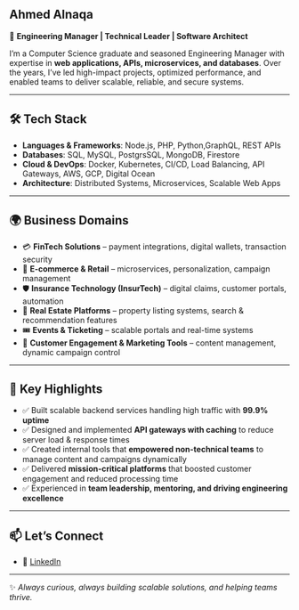 ## Ahmed Alnaqa

🚀 **Engineering Manager | Technical Leader | Software Architect**  

I’m a Computer Science graduate and seasoned Engineering Manager with expertise in **web applications, APIs, microservices, and databases**. Over the years, I’ve led high-impact projects, optimized performance, and enabled teams to deliver scalable, reliable, and secure systems.  

---

## 🛠️ Tech Stack  
- **Languages & Frameworks**: Node.js, PHP, Python,GraphQL, REST APIs  
- **Databases**: SQL, MySQL, PostgrsSQL, MongoDB, Firestore  
- **Cloud & DevOps**: Docker, Kubernetes, CI/CD, Load Balancing, API Gateways, AWS, GCP, Digital Ocean 
- **Architecture**: Distributed Systems, Microservices, Scalable Web Apps  

---

## 🌍 Business Domains  
- 💳 **FinTech Solutions** – payment integrations, digital wallets, transaction security
- 🛒 **E-commerce & Retail** – microservices, personalization, campaign management  
- 🛡️ **Insurance Technology (InsurTech)** – digital claims, customer portals, automation
- 🏢 **Real Estate Platforms** – property listing systems, search & recommendation features
- 🎟️ **Events & Ticketing** – scalable portals and real-time systems  
- 🎁 **Customer Engagement & Marketing Tools** – content management, dynamic campaign control



---

## 🌟 Key Highlights  
- ✅ Built scalable backend services handling high traffic with **99.9% uptime**  
- ✅ Designed and implemented **API gateways with caching** to reduce server load & response times  
- ✅ Created internal tools that **empowered non-technical teams** to manage content and campaigns dynamically  
- ✅ Delivered **mission-critical platforms** that boosted customer engagement and reduced processing time  
- ✅ Experienced in **team leadership, mentoring, and driving engineering excellence**  

---

## 📫 Let’s Connect  
- 💼 [LinkedIn](https://www.linkedin.com/in/yourprofile)  


---

✨ *Always curious, always building scalable solutions, and helping teams thrive.*  
